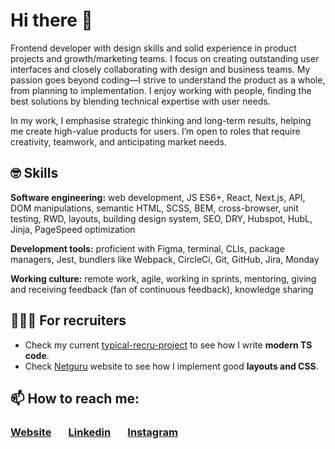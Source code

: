 # Hi there 👋 
Frontend developer with design skills and solid experience in product projects and growth/marketing teams. I focus on creating outstanding user interfaces and closely collaborating with design and business teams. My passion goes beyond coding—I strive to understand the product as a whole, from planning to implementation. I enjoy working with people, finding the best solutions by blending technical expertise with user needs.

In my work, I emphasise strategic thinking and long-term results, helping me create high-value products for users. I’m open to roles that require creativity, teamwork, and anticipating market needs.

## 🤓 Skills
**Software engineering:** web development, JS ES6+, React, Next.js, API, DOM manipulations, semantic HTML, SCSS, BEM, cross-browser, unit testing, RWD, layouts, building design system, SEO, DRY, Hubspot, HubL, Jinja, PageSpeed optimization 

**Development tools:** proficient with Figma, terminal, CLIs, package managers, Jest, bundlers like Webpack, CircleCi, Git, GitHub, Jira, Monday

**Working culture:** remote work, agile, working in sprints, mentoring, giving and receiving feedback (fan of continuous feedback), knowledge sharing

## 🕵🏻‍♀️ For recruiters

 - Check my current [typical-recru-project](https://github.com/kacperwalter/typical-recru-project) to see how I write **modern TS code**. 
 - Check [Netguru](https://www.netguru.com/) website to see how I implement good **layouts and CSS**. 



## 📫 How to reach me:
###  [Website](http://kacperwalter.com/) &nbsp; &nbsp; &nbsp; [Linkedin](https://www.linkedin.com/in/kacper-walter/) &nbsp; &nbsp; &nbsp; [Instagram](https://www.instagram.com/wacperkalter/?hl=pl)


<!-- ## 🌱 I’m currently learning: -->

<!-- ###  --> 

<!-- <img align="left" src="https://members-csforall.imgix.net/members/logos/cs50-black.PNG" alt="react" height="30"/> -->

